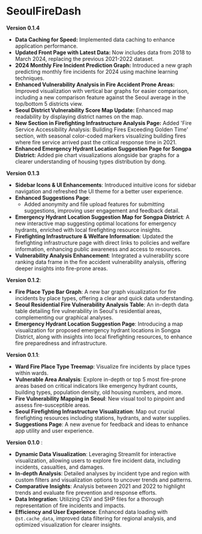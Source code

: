 # SeoulFireDash

**Version 0.1.4**
- **Data Caching for Speed:** Implemented data caching to enhance application performance.
- **Updated Front Page with Latest Data:** Now includes data from 2018 to March 2024, replacing the previous 2021-2022 dataset.
- **2024 Monthly Fire Incident Prediction Graph:** Introduced a new graph predicting monthly fire incidents for 2024 using machine learning techniques.
- **Enhanced Vulnerability Analysis in Fire Accident Prone Areas:** Improved visualization with vertical bar graphs for easier comparison, including a new comparison feature against the Seoul average in the top/bottom 5 districts view.
- **Seoul District Vulnerability Score Map Update:** Enhanced map readability by displaying district names on the map.
- **New Section in Firefighting Infrastructure Analysis Page:** Added 'Fire Service Accessibility Analysis: Building Fires Exceeding Golden Time' section, with seasonal color-coded markers visualizing building fires where fire service arrived past the critical response time in 2021.
- **Enhanced Emergency Hydrant Location Suggestion Page for Songpa District:** Added pie chart visualizations alongside bar graphs for a clearer understanding of housing types distribution by dong.

**Version 0.1.3**
- **Sidebar Icons & UI Enhancements**: Introduced intuitive icons for sidebar navigation and refreshed the UI theme for a better user experience.
- **Enhanced Suggestions Page**:
  - Added anonymity and file upload features for submitting suggestions, improving user engagement and feedback detail.
- **Emergency Hydrant Location Suggestion Map for Songpa District**: A new interactive map suggesting optimal locations for emergency hydrants, enriched with local firefighting resource insights.
- **Firefighting Infrastructure & Welfare Information**: Updated the firefighting infrastructure page with direct links to policies and welfare information, enhancing public awareness and access to resources.
- **Vulnerability Analysis Enhancement**: Integrated a vulnerability score ranking data frame in the fire accident vulnerability analysis, offering deeper insights into fire-prone areas.

**Version 0.1.2**:
- **Fire Place Type Bar Graph**: A new bar graph visualization for fire incidents by place types, offering a clear and quick data understanding.
- **Seoul Residential Fire Vulnerability Analysis Table**: An in-depth data table detailing fire vulnerability in Seoul's residential areas, complementing our graphical analyses.
- **Emergency Hydrant Location Suggestion Page**: Introducing a map visualization for proposed emergency hydrant locations in Songpa District, along with insights into local firefighting resources, to enhance fire preparedness and infrastructure.

**Version 0.1.1**: 
- **Ward Fire Place Type Treemap**: Visualize fire incidents by place types within wards.
- **Vulnerable Area Analysis**: Explore in-depth or top 5 most fire-prone areas based on critical indicators like emergency hydrant counts, building types, population density, old housing numbers, and more.
- **Fire Vulnerability Mapping in Seoul**: New visual tool to pinpoint and assess fire-susceptible areas.
- **Seoul Firefighting Infrastructure Visualization**: Map out crucial firefighting resources including stations, hydrants, and water supplies.
- **Suggestions Page**: A new avenue for feedback and ideas to enhance app utility and user experience.

**Version 0.1.0** :

- **Dynamic Data Visualization**: Leveraging Streamlit for interactive visualization, allowing users to explore fire incident data, including incidents, casualties, and damages.
- **In-depth Analysis**: Detailed analyses by incident type and region with custom filters and visualization options to uncover trends and patterns.
- **Comparative Insights**: Analysis between 2021 and 2022 to highlight trends and evaluate fire prevention and response efforts.
- **Data Integration**: Utilizing CSV and SHP files for a thorough representation of fire incidents and impacts.
- **Efficiency and User Experience**: Enhanced data loading with `@st.cache_data`, improved data filtering for regional analysis, and optimized visualization for clearer insights.
